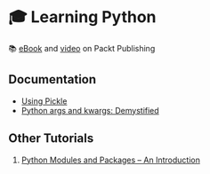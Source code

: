 # :mortar_board: Learning Python

:books: [eBook][ebook] and [video][video] on Packt Publishing

## Documentation

- [Using Pickle](https://wiki.python.org/moin/UsingPickle)
- [Python args and kwargs: Demystified](https://realpython.com/python-kwargs-and-args/)

[ebook]: https://www.packtpub.com/product/learning-python/9781783551712
[video]: https://www.packtpub.com/product/learning-python-video/9781788995115

## Other Tutorials

1. [Python Modules and Packages – An Introduction](https://realpython.com/python-modules-packages/)
